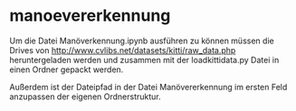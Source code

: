 # manoevererkennung

Um die Datei Manöverkennung.ipynb ausführen zu können müssen die Drives 
von http://www.cvlibs.net/datasets/kitti/raw_data.php heruntergeladen werden
und zusammen mit der loadkittidata.py Datei in einen Ordner gepackt werden.

Außerdem ist der Dateipfad in der Datei Manövererkennung im ersten Feld 
anzupassen der eigenen Ordnerstruktur.
